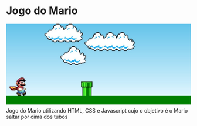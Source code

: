 # Jogo do Mario
<img src = "print-jogo-do-mario.jpeg" >
Jogo do Mario utilizando HTML, CSS e Javascript cujo o objetivo é o Mario saltar por cima dos tubos
